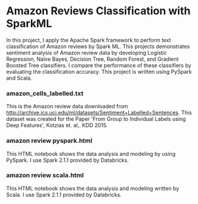 

# Amazon Reviews Classification with SparkML  
In this project, I apply the Apache Spark framework to perform text classification of Amazon reviews by Spark ML. This projects demonstrates sentiment analysis of Amazon review data by developing Logistic Regression, Naïve Bayes, Decision Tree, Random Forest, and Gradient Boosted Tree classifiers. I compare the performance of these classifiers by evaluating the classification accuracy. 
This project is written using PySpark and Scala. <br />

### amazon_cells_labelled.txt <br /> 
This is the Amazon review data downloaded from http://archive.ics.uci.edu/ml/datasets/Sentiment+Labelled+Sentences. This dataset was created for the Paper 'From Group to Individual Labels using Deep Features', Kotzias et. al,. KDD 2015.

###  amazon review pyspark.html <br /> 
This HTML notebook shows the data analysis and modeling by using PySpark. I use Spark 2.1.1 provided by Databricks.

### amazon review scala.html<br /> 
This HTML notebook shows the data analysis and modeling written by Scala. I use Spark 2.1.1 provided by Databricks.
